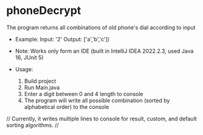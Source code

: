# phoneDecrypt

The program returns all combinations of old phone's dial according to input

* Example:
 Input: '2'
 Output: ['a','b','c'])
 
 
* Note: Works only form an IDE (built in IntelliJ IDEA 2022.2.3, used Java 16, JUnit 5)

* Usage:
  1. Build project
  2. Run Main.java
  3. Enter a digit between 0 and 4 length to console
  4. The program will write all possible combination (sorted by alphabetical order) to the console 
  
 // Currently, it writes multiple lines to console for result, custom, and default sorting algorithms. //
